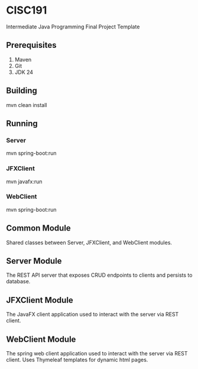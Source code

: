 # CISC191
Intermediate Java Programming Final Project Template
## Prerequisites
1. Maven
2. Git
3. JDK 24
## Building
mvn clean install
## Running
### Server
mvn spring-boot:run
### JFXClient
mvn javafx:run
### WebClient
mvn spring-boot:run
## Common Module
Shared classes between Server, JFXClient, and WebClient modules.
## Server Module
The REST API server that exposes CRUD endpoints to clients and persists to database.
## JFXClient Module
The JavaFX client application used to interact with the server via REST client.
## WebClient Module
The spring web client application used to interact with the server via REST client. Uses Thymeleaf templates for dynamic html pages.

